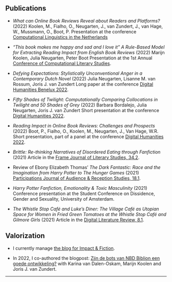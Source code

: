 
## Publications

- *What can Online Book Reviews Reveal about Readers and Platforms?* (2022)
Koolen, M., Fialho, O., Neugarten, J., van Zundert, J., van Hage, W., Mussmann, O., Boot, P. Presentation at the conference [Computational Linguistics in the Netherlands](https://clin2022.uvt.nl/clin32/)

- *“This book makes me happy and sad and I love it” A Rule-Based Model for Extracting Reading Impact from English Book Reviews* (2022)
Marijn Koolen, Julia Neugarten, Peter Boot
Presentation at the 1st Annual [Conference of Computational Literary Studies](https://jcls.io/site/conference/).

- *Defying Expectations: Stylistically Unconventional Anger in a Contemporary Dutch Novel* (2022)
Julia Neugarten, Lisanne M. van Rossum, Joris J. van Zundert
Long paper at the conference [Digital Humanities Benelux 2022](https://zenodo.org/record/6594637#.Yqr1kKJBxPY).

- *Fifty Shades of Twilight: Computationally Comparing Collocations in Twilight and 50 Shades of Grey* (2022)
Barbara Bordalejo, Julia Neugarten, Joris J. van Zundert
Short presentation at the conference [Digital Humanities 2022](https://dh2022.dhii.asia/dh2022bookofabsts.pdf).

- *Reading Impact in Online Book Reviews: Challenges and Prospects* (2022)
Boot, P., Fialho, O., Koolen, M., Neugarten, J., Van Hage, W.R.
Short presentation, part of a panel at the conference [Digital Humanities 2022](https://dh2022.dhii.asia/dh2022bookofabsts.pdf).

- *Brittle: Re-thinking Narratives of Disordered Eating through Fanfiction* (2021)
Article in the [Frame Journal of Literary Studies, 34.2](https://www.frameliteraryjournal.com/34-2-writing-the-mind/34-2-julia-neugarten/).

- Review of Ebony Elizabeth Thomas’ *The Dark Fantastic: Race and the Imagination from Harry Potter to The Hunger Games* (2021)
[Participations Journal of Audience & Reception Studies, 18.1](https://www.participations.org/Volume%2018/Issue%201/29.pdf).

- *Harry Potter Fanfiction, Emotionality & Toxic Masculinity* (2021)
Conference presentation at the Student Conference on Dissidence, Gender and Sexuality, University of Amsterdam.

- *The Whistle Stop Café and Luke’s Diner: The Village Café as Utopian Space for Women in Fried Green Tomatoes at the Whistle Stop Café and Gilmore Girls* (2021)
Article in the [Digital Literature Review, 8.1](https://doi.org/10.33043/DLR.8.1.71-81).

## Valorization
- I currently manage [the blog for Impact & Fiction](https://impactandfiction.huygens.knaw.nl/).

- In 2022, I co-authored the blogpost: [Zijn de bots van NBD Biblion een goede ontwikkeling?](https://www.huygens.knaw.nl/zijn-de-bots-van-nbd-biblion-een-goede-ontwikkeling/#:~:text=Vanuit%20die%20ervaring%20en%20expertise,zelfs%20een%20goede%20ontwikkeling%20is.)
with Karina van Dalen-Oskam, Marijn Koolen and Joris J. van Zundert.

---
